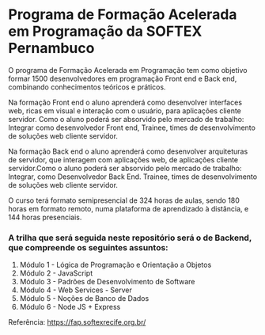 # Programa de Formação Acelerada em Programação da SOFTEX Pernambuco
O programa de Formação Acelerada em Programação tem como objetivo formar 1500 desenvolvedores em programação Front end e Back end, combinando conhecimentos teóricos e práticos. 

Na formação Front end o aluno aprenderá como desenvolver interfaces web, ricas em visual e interação com o usuário, para aplicações cliente servidor. Como o aluno poderá ser absorvido pelo mercado de trabalho: Integrar como desenvolvedor Front end, Trainee, times de desenvolvimento de soluções web cliente servidor.

Na formação Back end o aluno aprenderá como desenvolver arquiteturas de servidor, que interagem com aplicações web, de aplicações cliente servidor.Como o aluno poderá ser absorvido pelo mercado de trabalho: Integrar, como Desenvolvedor Back End. Trainee, times de desenvolvimento de soluções web cliente servidor.

O curso terá formato semipresencial de 324 horas de aulas, sendo 180 horas em formato remoto, numa plataforma de aprendizado à distância, e 144 horas presenciais.

### A trilha que será seguida neste repositório será o de Backend, que compreende os seguintes assuntos:
1. Módulo 1 -  Lógica de Programação e Orientação a Objetos
2. Módulo 2 - JavaScript
3. Módulo 3 - Padrões de Desenvolvimento de Software
4. Módulo 4 - Web Services - Server
5. Módulo 5 - Noções de Banco de Dados
6. Módulo 6 - Node JS + Express

Referência: https://fap.softexrecife.org.br/

